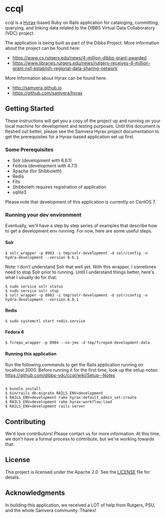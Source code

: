# ccql
ccql is a [Hyrax](https://github.com/samvera/hyrax)-based Ruby on Rails application for cataloging, committing, querying, and linking data related to the DIBBS Virtual Data Collaboratory (VDC) project.

The application is being built as part of the Dibbs Project. More information about the project can be found here:

* https://www.cs.rutgers.edu/news/4-million-dibbs-grant-awarded
* https://www.libraries.rutgers.edu/news/rutgers-receives-4-million-grant-nsf-establish-regional-data-sharing-network

More information about Hyrax can be found here:

* http://samvera.github.io
* https://github.com/samvera/hyrax

## Getting Started

These instructions will get you a copy of the project up and running on your local machine for development and testing purposes. Until this document is fleshed out better, please see the Samvera Hyrax project documentation to get the prerequisites for a Hyrax-based application set up first.

### Some Prerequisites

* Solr (development with 6.6.1)
* Fedora (development with 4.7.1)
* Apache (for Shibboleth)
* Redis
* Fits
* Shibboleth requires registration of application
* sqlite3

Please note that development of this application is currently on CentOS 7.

### Running your dev environment

Eventually, we'll have a step by step series of examples that describe how to get a development env running. For now, here are some useful steps.

#### Solr

```
$ solr_wrapper -p 8983 -i tmp/solr-development -d solr/config -n hydra-development --version 6.6.1
```

Note: I don't understand Solr that well yet. With this wrapper, I sometimes need to stop Solr prior to running. Until I understand things better, here's what I usually do for that:

```
$ sudo service solr status
$ sudo service solr stop
$ solr_wrapper -p 8983 -i tmp/solr-development -d solr/config -n hydra-development --version 6.6.1
```

#### Redis

```
$ sudo systemctl start redis.service
```

#### Fedora 4

```
$ fcrepo_wrapper -p 8984 --no-jms -d tmp/fcrepo4-development-data
```

#### Running this application

Run the following commands to get the Rails application running on localhost:3000. Before running it for the first time, look up the setup notes: https://github.com/dibbs-vdc/ccql/wiki/Setup--Notes

```

$ bundle install
$ bin/rails db:migrate RAILS_ENV=development
$ RAILS_ENV=development rake hyrax:default_admin_set:create
$ RAILS_ENV=development rake hyrax:workflow:load
$ RAILS_ENV=development rails server

```

## Contributing

We'd love contributors! Please contact us for more information. At this time, we don't have a formal process to contribute, but we're working towards that.

## License

This project is licensed under the Apache 2.0. See the [LICENSE](LICENSE) file for details.

## Acknowledgments

In building this application, we received a LOT of help from Rutgers, PSU, and the whole Samvera community. Thanks!
